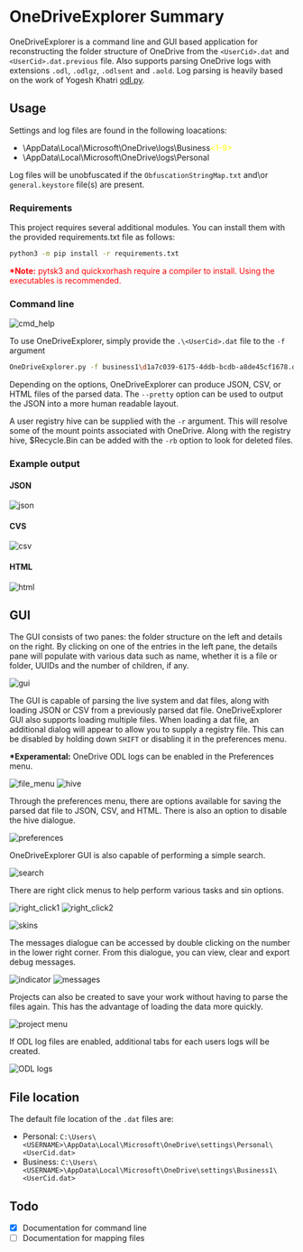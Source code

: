 # OneDriveExplorer Summary

OneDriveExplorer is a command line and GUI based application for reconstructing the folder structure of OneDrive from the `<UserCid>.dat` and `<UserCid>.dat.previous` file. Also supports parsing OneDrive logs with extensions `.odl`, `.odlgz`, `.odlsent` and `.aold`. Log parsing is heavily based on the work of Yogesh Khatri [odl.py](https://github.com/ydkhatri/OneDrive).

## Usage

Settings and log files are found in the following loacations:
 * \AppData\Local\Microsoft\OneDrive\logs\Business<span style="color:yellow"><1-9></span>
 * \AppData\Local\Microsoft\OneDrive\logs\Personal
 
 Log files will be unobfuscated if the `ObfuscationStringMap.txt` and\or `general.keystore` file(s) are present.

### Requirements

This project requires several additional modules. You can install them with the provided requirements.txt file as follows:

```bash
python3 -m pip install -r requirements.txt
```

<span style="color:red">**&#42;Note:** pytsk3 and quickxorhash require a compiler to install. Using the executables is recommended.</span>

### Command line

![cmd_help](./Images/cmd_help.png)

To use OneDriveExplorer, simply provide the `.\<UserCid>.dat` file to the `-f` argument

```bash
OneDriveExplorer.py -f business1\d1a7c039-6175-4ddb-bcdb-a8de45cf1678.dat
```

Depending on the options, OneDriveExplorer can produce JSON, CSV, or HTML files of the parsed data. The `--pretty` option can be used to output the JSON into a more human readable layout.

A user registry hive can be supplied with the `-r` argument. This will resolve some of the mount points associated with OneDrive. Along with the registry hive, $Recycle.Bin can be added with the `-rb` option to look for deleted files.

### Example output

#### JSON

![json](./Images/json.png)

#### CVS

![csv](./Images/csv.png)

#### HTML

![html](./Images/html.png)

## GUI

The GUI consists of two panes: the folder structure on the left and details on the right. By clicking on one of the entries in the left pane, the details pane will populate with various data such as name, whether it is a file or folder, UUIDs and the number of children, if any.

![gui](./Images/gui.png)

The GUI is capable of parsing the live system and dat files, along with loading JSON or CSV from a previously parsed dat file. OneDriveExplorer GUI also supports loading multiple files. When loading a dat file, an additional dialog will appear to allow you to supply a registry file. This can be disabled by holding down `SHIFT` or disabling it in the preferences menu.

**&#42;Experamental:** OneDrive ODL logs can be enabled in the Preferences menu.

![file_menu](./Images/file_menu.png)  ![hive](./Images/hive.png)

Through the preferences menu, there are options available for saving the parsed dat file to JSON, CSV, and HTML. There is also an option to disable the hive dialogue.

![preferences](./Images/preference.png)

OneDriveExplorer GUI is also capable of performing a simple search.

![search](./Images/search.png)

There are right click menus to help perform various tasks and sin options.

![right_click1](./Images/rc_menu1.png)
![right_click2](./Images/rc_menu2.png)

![skins](./Images/skins.png)

The messages dialogue can be accessed by double clicking on the number in the lower right corner. From this dialogue, you can view, clear and export debug messages.

![indicator](./Images/message_indicator.png)
![messages](./Images/message.png)

Projects can also be created to save your work without having to parse the files again. This has the advantage of loading the data more quickly.

![project menu](./Images/project.png)

If ODL log files are enabled, additional tabs for each users logs will be created.

![ODL logs](./Images/odl.png)

## File location

The default file location of the `.dat` files are:

- Personal: `C:\Users\<USERNAME>\AppData\Local\Microsoft\OneDrive\settings\Personal\<UserCid.dat>`
- Business: `C:\Users\<USERNAME>\AppData\Local\Microsoft\OneDrive\settings\Business1\<UserCid.dat>`

## Todo

- [x] Documentation for command line
- [ ] Documentation for mapping files
